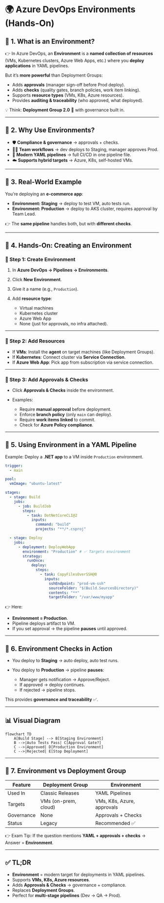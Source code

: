 # 🌍 Azure DevOps **Environments** (Hands-On)

## 📌 1. What is an Environment?

👉 In Azure DevOps, an **Environment** is a **named collection of resources** (VMs, Kubernetes clusters, Azure Web Apps, etc.) where you **deploy applications** in YAML pipelines.

But it’s **more powerful** than Deployment Groups:

- Adds **approvals** (manager sign-off before Prod deploy).
- Adds **checks** (quality gates, branch policies, work item linking).
- Supports **resource types** (VMs, K8s, Azure resources).
- Provides **auditing & traceability** (who approved, what deployed).

💡 Think: **Deployment Group 2.0** 🚀 with governance built in.

---

## 📌 2. Why Use Environments?

- 🛡️ **Compliance & governance** → approvals + checks.
- 🧑‍💼 **Team workflows** → dev deploys to Staging, manager approves Prod.
- 🔄 **Modern YAML pipelines** → full CI/CD in one pipeline file.
- ☁️ **Supports hybrid targets** → Azure, K8s, self-hosted VMs.

---

## 📌 3. Real-World Example

You’re deploying an **e-commerce app**:

- **Environment: Staging** → deploy to test VM, auto tests run.
- **Environment: Production** → deploy to AKS cluster, requires approval by Team Lead.

👉 The **same pipeline** handles both, but with **different checks**.

---

## 📌 4. Hands-On: Creating an Environment

### 🔹 Step 1: Create Environment

1. In **Azure DevOps → Pipelines → Environments**.
2. Click **New Environment**.
3. Give it a name (e.g., `Production`).
4. Add **resource type**:

   - Virtual machines
   - Kubernetes cluster
   - Azure Web App
   - None (just for approvals, no infra attached).

---

### 🔹 Step 2: Add Resources

- If **VMs**: Install the **agent** on target machines (like Deployment Groups).
- If **Kubernetes**: Connect cluster via **Service Connection**.
- If **Azure Web App**: Pick app from subscription via service connection.

---

### 🔹 Step 3: Add Approvals & Checks

- Click **Approvals & Checks** inside the environment.
- Examples:

  - Require **manual approval** before deployment.
  - Enforce **branch policy** (only `main` can deploy).
  - Require **work items linked** to commit.
  - Check for **Azure Policy compliance**.

---

## 📌 5. Using Environment in a YAML Pipeline

Example: Deploy a **.NET app** to a VM inside `Production` environment.

```yaml
trigger:
  - main

pool:
  vmImage: "ubuntu-latest"

stages:
  - stage: Build
    jobs:
      - job: BuildJob
        steps:
          - task: DotNetCoreCLI@2
            inputs:
              command: "build"
              projects: "**/*.csproj"

  - stage: Deploy
    jobs:
      - deployment: DeployWebApp
        environment: "Production" # ✅ Targets environment
        strategy:
          runOnce:
            deploy:
              steps:
                - task: CopyFilesOverSSH@0
                  inputs:
                    sshEndpoint: "prod-vm-ssh"
                    sourceFolder: "$(Build.SourcesDirectory)"
                    contents: "**"
                    targetFolder: "/var/www/myapp"
```

👉 Here:

- **Environment = Production**.
- Pipeline deploys artifact to VM.
- If you set approval → the pipeline **pauses** until approved.

---

## 📌 6. Environment Checks in Action

- You deploy to **Staging** → auto deploy, auto test runs.
- You deploy to **Production** → pipeline **pauses**:

  - Manager gets notification → Approve/Reject.
  - If approved → deploy continues.
  - If rejected → pipeline stops.

This provides **governance and traceability** ✅.

---

## 📊 Visual Diagram

```mermaid
flowchart TD
    A[Build Stage] --> B[Staging Environment]
    B -->|Auto Tests Pass| C[Approval Gate?]
    C -->|Approved| D[Production Environment]
    C -->|Rejected| E[Stop Deployment]
```

---

## 📌 7. Environment vs Deployment Group

| Feature    | Deployment Group     | Environment                |
| ---------- | -------------------- | -------------------------- |
| Used In    | Classic Releases     | YAML Pipelines             |
| Targets    | VMs (on-prem, cloud) | VMs, K8s, Azure, approvals |
| Governance | None                 | Approvals + Checks         |
| Status     | Legacy               | Recommended ✅             |

👉 Exam Tip: If the question mentions **YAML + approvals + checks** → Answer = **Environment**.

---

## ✅ TL;DR

- **Environment** = modern target for deployments in YAML pipelines.
- Supports **VMs, K8s, Azure resources**.
- Adds **Approvals & Checks** → governance + compliance.
- Replaces **Deployment Groups**.
- Perfect for **multi-stage pipelines** (Dev → QA → Prod).
